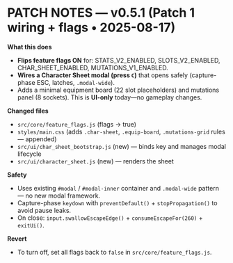 # PATCH NOTES — v0.5.1 (Patch 1 wiring + flags • 2025-08-17)

**What this does**
- **Flips feature flags ON** for: STATS_V2_ENABLED, SLOTS_V2_ENABLED, CHAR_SHEET_ENABLED, MUTATIONS_V1_ENABLED.
- **Wires a Character Sheet modal (press `C`)** that opens safely (capture-phase ESC, latches, `.modal-wide`).
- Adds a minimal equipment board (22 slot placeholders) and mutations panel (8 sockets). This is **UI-only** today—no gameplay changes.

**Changed files**
- `src/core/feature_flags.js` (flags → true)
- `styles/main.css` (adds `.char-sheet`, `.equip-board`, `.mutations-grid` rules — appended)
- `src/ui/char_sheet_bootstrap.js` (new) — binds key and manages modal lifecycle
- `src/ui/character_sheet.js` (new) — renders the sheet

**Safety**
- Uses existing `#modal` / `#modal-inner` container and `.modal-wide` pattern — no new modal framework.
- Capture-phase `keydown` with `preventDefault()` + `stopPropagation()` to avoid pause leaks.
- On close: `input.swallowEscapeEdge()` + `consumeEscapeFor(260)` + `exitUi()`.

**Revert**
- To turn off, set all flags back to `false` in `src/core/feature_flags.js`.
